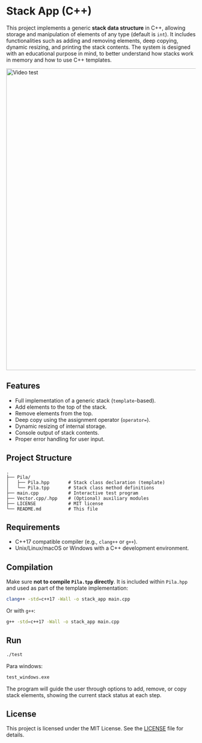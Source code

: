 # Stack App (C++)

This project implements a generic **stack data structure** in C++, allowing storage and manipulation of elements of any type (default is `int`). It includes functionalities such as adding and removing elements, deep copying, dynamic resizing, and printing the stack contents. The system is designed with an educational purpose in mind, to better understand how stacks work in memory and how to use C++ templates.

<img src="media/program-stack.gif" alt="Video test" width="800">

## Features

- Full implementation of a generic stack (`template`-based).
- Add elements to the top of the stack.
- Remove elements from the top.
- Deep copy using the assignment operator (`operator=`).
- Dynamic resizing of internal storage.
- Console output of stack contents.
- Proper error handling for user input.

## Project Structure

```
.
├── Pila/
│   ├── Pila.hpp       # Stack class declaration (template)
│   └── Pila.tpp       # Stack class method definitions
├── main.cpp           # Interactive test program
├── Vector.cpp/.hpp    # (Optional) auxiliary modules
├── LICENSE            # MIT license
└── README.md          # This file
```

## Requirements

- C++17 compatible compiler (e.g., `clang++` or `g++`).
- Unix/Linux/macOS or Windows with a C++ development environment.

## Compilation

Make sure **not to compile `Pila.tpp` directly**. It is included within `Pila.hpp` and used as part of the template implementation:

```bash
clang++ -std=c++17 -Wall -o stack_app main.cpp
```

Or with `g++`:

```bash
g++ -std=c++17 -Wall -o stack_app main.cpp
```

## Run

```bash
./test
```
Para windows:
```bash
test_windows.exe
```

The program will guide the user through options to add, remove, or copy stack elements, showing the current stack status at each step.

## License

This project is licensed under the MIT License. See the [LICENSE](LICENSE) file for details.